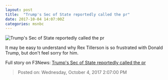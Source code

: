 ```yaml
---
layout: post
title:  "Trump's Sec of State reportedly called the pr"
date: 2017-10-04 14:07:00Z
categories: msnbc
---
```


![Trump's Sec of State reportedly called the pr](http://www.msnbc.com/sites/msnbc/files/styles/ratio--1_91-1--1200x630/public/2017-01-11t174912z_662518310_rc1ce0803c90_rtrmadp_3_usa-congress-tillerson.jpg?itok=aUvJ4igP)

It may be easy to understand why Rex Tillerson is so frustrated with Donald Trump, but don't feel sorry for him.


Full story on F3News: [Trump's Sec of State reportedly called the pr](http://www.f3nws.com/n/2ka2kC)

> Posted on: Wednesday, October 4, 2017 2:07:00 PM
